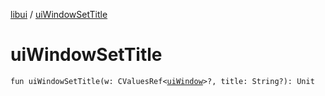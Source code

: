 [libui](README.md) / [uiWindowSetTitle](ui-window-set-title.md)

# uiWindowSetTitle

`fun uiWindowSetTitle(w: CValuesRef<`[`uiWindow`](ui-window.md)`>?, title: String?): Unit`